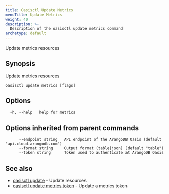 ```yaml
---
title: Oasisctl Update Metrics
menuTitle: Update Metrics
weight: 40
description: >-
  Description of the oasisctl update metrics command
archetype: default
---
```

Update metrics resources

## Synopsis

Update metrics resources

```
oasisctl update metrics [flags]
```

## Options

```
  -h, --help   help for metrics
```

## Options inherited from parent commands

```
      --endpoint string   API endpoint of the ArangoDB Oasis (default "api.cloud.arangodb.com")
      --format string     Output format (table|json) (default "table")
      --token string      Token used to authenticate at ArangoDB Oasis
```

## See also

* [oasisctl update](_index.md)	 - Update resources
* [oasisctl update metrics token](update-metrics-token.md)	 - Update a metrics token

